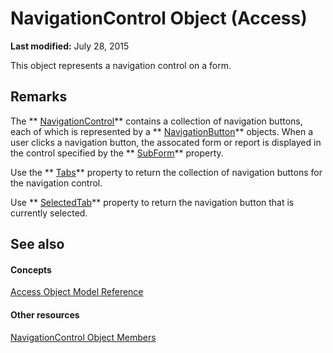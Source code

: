 
# NavigationControl Object (Access)

 **Last modified:** July 28, 2015

This object represents a navigation control on a form.

## Remarks

The  ** [NavigationControl](ab08e35c-e5e4-444c-d169-1092d282ed15.md)** contains a collection of navigation buttons, each of which is represented by a ** [NavigationButton](ac6ba9b4-45aa-0d92-d01d-fd8e8b9cede6.md)** objects. When a user clicks a navigation button, the assocated form or report is displayed in the control specified by the ** [SubForm](e99cec35-3186-98ec-3318-0bcfb47e97ba.md)** property.

Use the  ** [Tabs](a8b2546c-9b1f-a8ff-1a6f-8e607415ffec.md)** property to return the collection of navigation buttons for the navigation control.

Use  ** [SelectedTab](8e6da4b2-eada-51db-b198-da8213c647ac.md)** property to return the navigation button that is currently selected.


## See also


#### Concepts


 [Access Object Model Reference](2de134a4-6c5c-d2a3-8377-f4dd973ba650.md)
#### Other resources


 [NavigationControl Object Members](c972327e-9b46-f9fb-d69d-104d1d130ee4.md)
